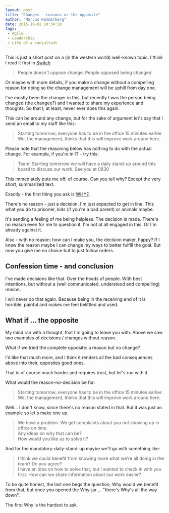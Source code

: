 ```yaml
---
layout: post
title: "Changes - reasons or the opposite"
author: "Marcus Hammarberg"
date: 2015-10-02 10:34:28
tags:
 - Agile
 - Leadership
 - Life of a consultant
---
```


This is just a short post on a (in the western world) well-known topic. I think I read it first in [Switch](http://heathbrothers.com/books/switch/)

<blockquote>People doesn't oppose change. People opposed being changed</blockquote>

Or maybe with more details, if you make a change without a compelling reason for doing so the change management will be uphill from day one.

I've mostly been the changer in this, but recently I was the person being changed (the changee?) and I wanted to share my experience and thoughts. So that I, at least, never ever does this again.

<!-- excerpt-end -->

This can be around any change, but for the sake of argument let's say that I send an email to my staff like this:

<blockquote>Starting tomorrow; everyone has to be in the office 15 minutes earlier. We, the management, thinks that this will improve work around here.</blockquote>

Please note that the reasoning below has nothing to do with the actual change. For example, if you're in IT - try this:

<blockquote>Team! Starting tomorrow we will have a daily stand-up around this board to discuss our work. See you at 0830</blockquote>

This immediately puts me off, of course. Can you tell why? Except the very short, summarized text.

Exactly - the first thing you ask is [WHY?](https://www.marcusoft.net/2015/01/things-i-say-often-why.html).

There's no reason - just a decision. I'm just expected to get in line. This what you do to prisoner, kids (if you're a bad parent) or animals maybe.

It's sending a feeling of me being helpless. The decision is made. There's no reason even for me to question it. I'm not at all engaged in this. Or I'm already against it.

Also - with no reason; how can I make you, the decision maker, happy? If I knew the reason maybe I can change my ways to better fulfill the goal. But now you give me no choice but to just follow orders.

## Confession time - and conclusion

I've made decisions like that. Over the heads of people. With best intentions, but without a (well communicated, understood and compelling) reason.

I will never do that again. Because being in the receiving end of it is horrible, painful and makes me feel belittled and used.

## What if ... the opposite

My mind ran with a thought, that I'm going to leave you with. Above we saw two examples of decisions / changes without reason.

What if we tried the complete opposite: a reason but no change?

I'd like that much more, and I think it renders all the bad consequences above into their, opposites good ones.

That is of course much harder and requires trust, but let's run with it.

What would the reason-no-decision be for:

<blockquote>Starting tomorrow; everyone has to be in the office 15 minutes earlier. We, the management, thinks that this will improve work around here.</blockquote>

Well... I don't know, since there's no reason stated in that. But it was just an example so let's make one up.

<blockquote>We have a problem. We get complaints about you not showing up in office on time. <br>
Any ideas on why that can be? <br>
How would you like us to solve it? <br>
</blockquote>

And for the mandatory-daily-stand-up maybe we'll go with something like:

<blockquote>I think we could benefit from knowing more what we're all doing in the team? Do you agree? <br>
I have an idea on how to solve that, but I wanted to check in with you first. How can we share information about our work easier?</blockquote>

To be quite honest, the last one begs the question; Why would we benefit from that, but once you opened the Why-jar ... "there's Why's all the way down".

The first Why is the hardest to ask.
